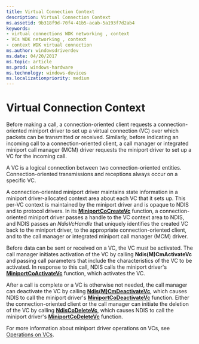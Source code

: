 ```yaml
---
title: Virtual Connection Context
description: Virtual Connection Context
ms.assetid: 9b318f9d-70f4-41b5-acab-5a193f7d2ab4
keywords:
- virtual connections WDK networking , context
- VCs WDK networking , context
- context WDK virtual connection
ms.author: windowsdriverdev
ms.date: 04/20/2017
ms.topic: article
ms.prod: windows-hardware
ms.technology: windows-devices
ms.localizationpriority: medium
---
```


# Virtual Connection Context





Before making a call, a connection-oriented client requests a connection-oriented miniport driver to set up a virtual connection (VC) over which packets can be transmitted or received. Similarly, before indicating an incoming call to a connection-oriented client, a call manager or integrated miniport call manager (MCM) driver requests the miniport driver to set up a VC for the incoming call.

A VC is a logical connection between two connection-oriented entities. Connection-oriented transmissions and receptions always occur on a specific VC.

A connection-oriented miniport driver maintains state information in a miniport driver-allocated context area about each VC that it sets up. This per-VC context is maintained by the miniport driver and is opaque to NDIS and to protocol drivers. In its [**MiniportCoCreateVc**](https://msdn.microsoft.com/library/windows/hardware/ff559354) function, a connection-oriented miniport driver passes a handle to the VC context area to NDIS, and NDIS passes an *NdisVcHandle* that uniquely identifies the created VC back to the miniport driver, to the appropriate connection-oriented client, and to the call manager or integrated miniport call manager (MCM) driver.

Before data can be sent or received on a VC, the VC must be activated. The call manager initiates activation of the VC by calling **Ndis(M)CmActivateVc** and passing call parameters that include the characteristics of the VC to be activated. In response to this call, NDIS calls the miniport driver's [**MiniportCoActivateVc**](https://msdn.microsoft.com/library/windows/hardware/ff559351) function, which activates the VC.

After a call is complete or a VC is otherwise not needed, the call manager can deactivate the VC by calling [**Ndis(M)CmDeactivateVc**](https://msdn.microsoft.com/library/windows/hardware/ff561657), which causes NDIS to call the miniport driver's [**MiniportCoDeactivateVc**](https://msdn.microsoft.com/library/windows/hardware/ff559356) function. Either the connection-oriented client or the call manager can initiate the deletion of the VC by calling [**NdisCoDeleteVc**](https://msdn.microsoft.com/library/windows/hardware/ff561698), which causes NDIS to call the miniport driver's [**MiniportCoDeleteVc**](https://msdn.microsoft.com/library/windows/hardware/ff559358) function.

For more information about miniport driver operations on VCs, see [Operations on VCs](operations-on-vcs.md).

 

 





